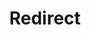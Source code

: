 ﻿---
layout: src/layouts/Redirect.astro
title: Redirect
redirect: https://yamldoc.liuyan.wang/docs/deployments/packages/delta-compression-for-package-transfers
pubDate:  2023-01-01
navSearch: false
navSitemap: false
navMenu: false
---
